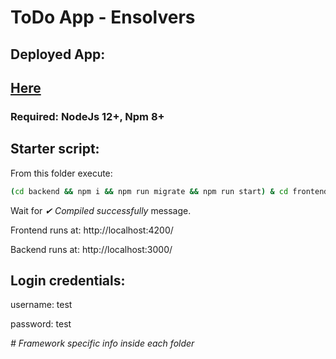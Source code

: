 # ToDo App - Ensolvers

## Deployed App:

## [Here](https://todo-app-ens.netlify.app/)

### Required: NodeJs 12+, Npm 8+

## Starter script:

From this folder execute:

```bash
(cd backend && npm i && npm run migrate && npm run start) & cd frontend && npm i && ng serve
```

Wait for _✔_ _Compiled successfully_ message.

Frontend runs at: http://localhost:4200/

Backend runs at: http://localhost:3000/

## Login credentials:

username: test

password: test

_# Framework specific info inside each folder_

